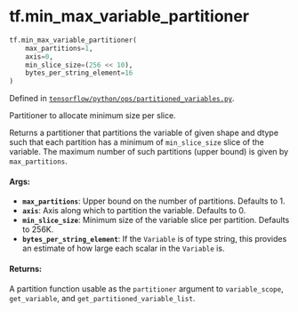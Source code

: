 <div itemscope itemtype="http://developers.google.com/ReferenceObject">
<meta itemprop="name" content="tf.min_max_variable_partitioner" />
<meta itemprop="path" content="Stable" />
</div>

# tf.min_max_variable_partitioner

``` python
tf.min_max_variable_partitioner(
    max_partitions=1,
    axis=0,
    min_slice_size=(256 << 10),
    bytes_per_string_element=16
)
```



Defined in [`tensorflow/python/ops/partitioned_variables.py`](/code/stable/tensorflow/python/ops/partitioned_variables.py).

Partitioner to allocate minimum size per slice.

Returns a partitioner that partitions the variable of given shape and dtype
such that each partition has a minimum of `min_slice_size` slice of the
variable. The maximum number of such partitions (upper bound) is given by
`max_partitions`.

#### Args:

* <b>`max_partitions`</b>: Upper bound on the number of partitions. Defaults to 1.
* <b>`axis`</b>: Axis along which to partition the variable. Defaults to 0.
* <b>`min_slice_size`</b>: Minimum size of the variable slice per partition. Defaults
    to 256K.
* <b>`bytes_per_string_element`</b>: If the `Variable` is of type string, this provides
    an estimate of how large each scalar in the `Variable` is.


#### Returns:

A partition function usable as the `partitioner` argument to
`variable_scope`, `get_variable`, and `get_partitioned_variable_list`.